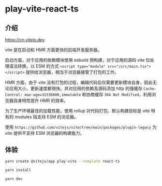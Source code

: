 # play-vite-react-ts

## 介绍

https://cn.vitejs.dev

vite 是在启动和 HMR 方面更快的前端开发服务器。

启动方面，对于应用的依赖模块使用 esbuild 预构建，对于应用的源码 vite 仅处理语法转换，以 ESM 的方式 `<script type="module" src="/src/main.tsx"></script>` 提供给浏览器，相当于浏览器接管了打包的工作。

HMR 方面，由于 vite 没有打包的过程，编辑代码后仅需要更新模块自身，因此无论应用大小，更新速度都很快。并对应用的依赖及源码添加 http 的强缓存 `Cache-Control: max-age=31536000,immutable` 和协商缓存 `304 Not Modified`，利用浏览器自身特性提升 HMR 的效率。

为了生产环境最佳的加载性能，使用 rollup 对代码打包，默认构建目标是 vite 特有的 modules 指支持 ESM 的浏览器。

使用 `https://github.com/vitejs/vite/tree/main/packages/plugin-legacy` 为 vite 提供不支持 ESM 浏览器的构建能力。

## 体验

```sh
yarn create @vitejs/app play-vite --template react-ts

yarn install

yarn dev
```

